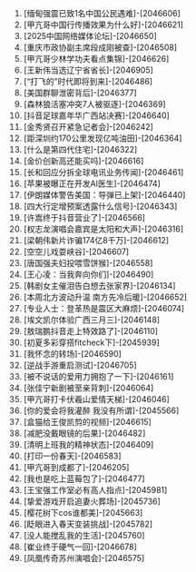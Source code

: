 
1. [缅甸强震已致1名中国公民遇难]-[2046606]
1. [甲亢哥中国行传播效果为什么好]-[2046621]
1. [2025中国网络媒体论坛]-[2046650]
1. [重庆市政协副主席段成刚被查]-[2046508]
1. [甲亢哥少林学功夫看点集锦]-[2046626]
1. [王新伟当选辽宁省省长]-[2046905]
1. [“打飞的”时代即将到来]-[2046486]
1. [美国群聊泄密背后]-[2046377]
1. [森林狼活塞冲突7人被驱逐]-[2046369]
1. [抖音足球嘉年华广西站决赛]-[2046640]
1. [金秀贤召开紧急记者会]-[2046242]
1. [距深圳约170公里发现亿吨油田]-[2046364]
1. [什么是第四代住宅]-[2046322]
1. [金价创新高还能买吗]-[2046616]
1. [长和回应分拆全球电讯业务传闻]-[2046461]
1. [苹果被曝正在开发AI医生]-[2046474]
1. [伊朗媒体警告美国：导弹已上架]-[2046440]
1. [四大行定增预案透露什么信号]-[2046343]
1. [许嵩终于抖音营业了]-[2046566]
1. [权志龙演唱会嘉宾是太阳和大声]-[2046316]
1. [梁朝伟新片诈骗174亿8千万]-[2046612]
1. [空空儿戏耍峡谷]-[2046607]
1. [唐国强夫妇投喂雪饼猴]-[2046558]
1. [王心凌：当我奔向你们]-[2046490]
1. [韩剧女主催泪告白想去张家界]-[2046134]
1. [本周北方波动升温 南方先冷后暖]-[2046652]
1. [专业人士：登革热是震区大麻烦]-[2046074]
1. [埃文凯尔体验广西三月三]-[2046148]
1. [敖瑞鹏抖音走上特效路了]-[2046110]
1. [初夏多彩穿搭fitcheck下]-[2045939]
1. [我怀念的转场]-[2046590]
1. [逆战手游重启测试]-[2046705]
1. [被不说话的爱用力拥抱了一下]-[2046161]
1. [张佳宁新剧被至亲背刺]-[2046064]
1. [甲亢哥打卡伏羲山爱情天梯]-[2046046]
1. [你的爱会将我灌醉 我没有所谓]-[2045566]
1. [盒猫给王俊凯剪的视频]-[2046615]
1. [减肥没戴眼镜的后果]-[2046482]
1. [清明上班我的精神状态]-[2046409]
1. [打印一份春天]-[2046583]
1. [甲亢哥到成都了]-[2046205]
1. [我也是吃上蓝莓包了]-[2046477]
1. [王宝强工作室必有高人指点]-[2045981]
1. [挚爱游戏开启追妻火葬场]-[2045736]
1. [樱花树下cos谁都美]-[2045663]
1. [眨眼进入春天变装挑战]-[2045782]
1. [没人能搅乱我的生活]-[2045760]
1. [崔业终于硬气一回]-[2046678]
1. [凤凰传奇苏州演唱会]-[2046575]